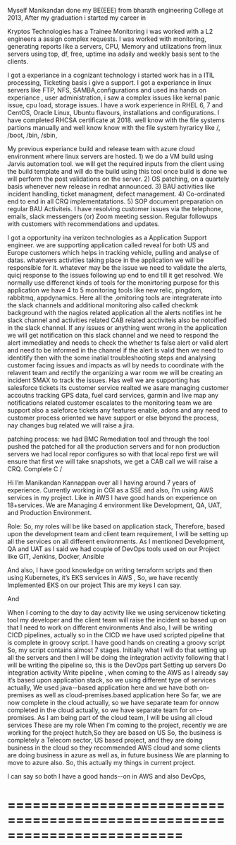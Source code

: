 Myself Manikandan done my BE(EEE) from bharath engineering College at 2013, After my graduation i started my career in

Kryptos Technologies has a Trainee Monitoring i was worked with a L2 engineers a assign complex requests. I was worked with monitoring, generating reports like a servers, CPU, Memory and utilizations from linux servers using top, df, free, uptime ina adaily and weekly basis sent to the clients.

I got a experiance in a cognizant technology i started work has in a ITIL processing, Ticketing basis i give a support. I got a experiance in linux servers like FTP, NFS, SAMBA,configurations and used ina hands on experiance , user administration, i saw a complex issues like kernal panic issue, cpu load, storage issues.  I have a work experience in RHEL 6, 7 and CentOS, Oracle Linux, Ubuntu flavours, installations and configurations. I have completed RHCSA certificate at 2018. well know with the file systems partions manually and well know know with the file system hyraricy like /, /boot, /bin, /sbin,

My previous experiance build and release team with azure cloud environment where linux servers are hosted.  1) we do a VM build using Jarvis automation tool. we will get the required inputs from the client using the build template and will do the build using this tool once build is done we will perform the post validations on the server.  2) OS patching, on a quartely basis whenever new release in redhat announced.  3) BAU activities like incident handling, ticket managment, defect management.  4) Co-ordinated end to end in all CRQ implementatations.  5) SOP document preparation on regular BAU Activiteis.    I have resolving customer issues via the telephone, emails, slack messengers (or) Zoom meeting session.  Regular followups with customers with recommendations and updates.

I got a opportunity ina verizon technologies as a Application Support engineer.  we are supporting application called reveal for both US and Europe customers which  helps in tracking vehicle, pulling and analyse of datas.  whatevers activities taking place in the application we will be responsible for it.  whatever may be the issue we need to validate the alerts, quicj response to the issues following up end to end till it get resolved.  We normally use differenct kinds of tools for the monirtoring purpose for this application we have 4 to 5 monitoring tools like new relic, pingdom, rabbitmq, appdynamics. Here all the ,omitoring tools are integraterate into the slack channels and additional monitoring also called checkmk background with the nagios related application all the alerts notifies int he slack channel and activities related CAB related acctiviteis also be notoified in the slack channel.  If any issues or anything went wrong in the application we will get notification on this slack channel and we need to respond the alert immediatley and needs to check the whether ts false alert or valid alert and need to be informed in the channel if the alert is valid then we need to identitify then with the some inatial troubleshooting steps and analysing customer facing issues and impacts as wll by needs to coordinate with the relavent team and rectify the organizing a war room we will be creating an incident SMAX to track the issues.   Has well we are supporting has salesforce tickets its customer service realted we asare managing customer accoutns tracking GPS data, fuel card services, garmin and live map  any notifications related customer escalates to the monitoring team we are support also a saleforce tickets any features enable, adons  and any need to customer process oriented we have support or else beyond the process, nay changes bug related we will raise a jira.

patching process:  we had BMC Remediation tool and through the tool pushed the patched for all the production servers and for non production servers we had local repor configures so with that local repo first we will ensure that first we will take snapshots, we get a CAB call we will raise a CRQ. Complete C
/





Hi I’m Manikandan Kannappan over all I having around 7 years of experience. Currently
working in CGI as a SSE and also, I’m
using AWS services in my project.
Like in AWS I have good hands on experience on 18+services.
We are Managing 4 environment like Development, QA, UAT, and Production Environment.

Role:
So, my roles will be like based on application stack,
Therefore, based upon the development team and client team requirement, I will be setting up
all the services on all different environments.
As I mentioned Development, QA and UAT as I said we had couple of DevOps tools used on
our Project like GIT, Jenkins, Docker, Ansible

And also, I have good knowledge on writing terraform scripts and then using Kubernetes, it’s
EKS services in AWS , So, we have recently Implemented EKS on our project
This are my keys I can say.

And

When I coming to the day to day activity like we using servicenow ticketing tool my
developer and the client team will raise the incident so based up on that I need to work on
different environments
And also, I will be writing CICD pipelines, actually so in the CICD we have used scripted
pipeline that is complete in groovy script.
I have good hands on creating a groovy script
So, my script contains almost 7 stages.
Initially what I will do that setting up all the servers and then I will be doing the integration
activity following that I will be writing the pipeline
so, this is the DevOps part
Setting up servers Do integration activity Write pipeline
, when coming to the AWS as I already say it’s based upon application stack, so we using different type of services actually,
We used java--based application here and we have both on-premises as well as cloud-premises.based application here
So far, we are now complete in the cloud actually, so we have separate team for onnow completed in the cloud actually, so we have separate team for on--promises.
As I am being part of the cloud team, I will be using all cloud services
These are my role
When I’m coming to the project, recently we are working for the project hutch,So they are based on US
So, the business is completely a Telecom sector,  US based project,  and they are doing business in the cloud so they recommended AWS cloud and some clients are doing business in azure as well as, in future business We are planning to move to azure also.
So, this actually my things in current project. 


I can say so both I have a good hands--on in AWS and also DevOps,

=========================================================================
========================================================================================================================================================================================================
